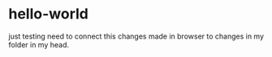 # hello-world
just testing
need to connect this changes made in browser to changes in my folder in my head.
